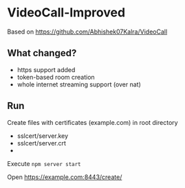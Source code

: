 # VideoCall-Improved
Based on https://github.com/Abhishek07Kalra/VideoCall

## What changed?
- https support added
- token-based room creation
- whole internet streaming support (over nat)

## Run
Create files with certificates (example.com) in root directory
- sslcert/server.key
- sslcert/server.crt
- 
Execute
`npm server start`

Open https://example.com:8443/create/<token>
